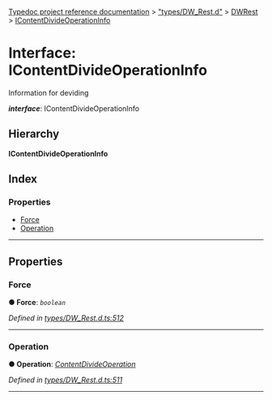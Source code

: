 [Typedoc project reference documentation](../README.md) > ["types/DW_Rest.d"](../modules/_types_dw_rest_d_.md) > [DWRest](../modules/_types_dw_rest_d_.dwrest.md) > [IContentDivideOperationInfo](../interfaces/_types_dw_rest_d_.dwrest.icontentdivideoperationinfo.md)

# Interface: IContentDivideOperationInfo

Information for deviding

*__interface__*: IContentDivideOperationInfo

## Hierarchy

**IContentDivideOperationInfo**

## Index

### Properties

* [Force](_types_dw_rest_d_.dwrest.icontentdivideoperationinfo.md#force)
* [Operation](_types_dw_rest_d_.dwrest.icontentdivideoperationinfo.md#operation)

---

## Properties

<a id="force"></a>

###  Force

**● Force**: *`boolean`*

*Defined in [types/DW_Rest.d.ts:512](https://github.com/DocuWare/REST-Sample-TS/blob/master/src/types/DW_Rest.d.ts#L512)*

___
<a id="operation"></a>

###  Operation

**● Operation**: *[ContentDivideOperation](../enums/_types_dw_rest_d_.dwrest.contentdivideoperation.md)*

*Defined in [types/DW_Rest.d.ts:511](https://github.com/DocuWare/REST-Sample-TS/blob/master/src/types/DW_Rest.d.ts#L511)*

___

